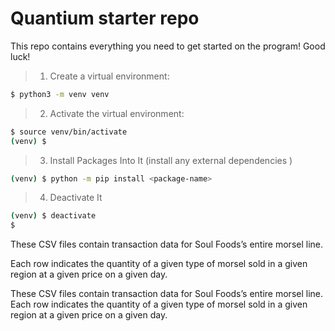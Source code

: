 # Quantium starter repo
This repo contains everything you need to get started on the program! Good luck!

> 1. Create a virtual environment:

```bash
$ python3 -m venv venv
```

> 2. Activate the virtual environment:

```bash
$ source venv/bin/activate
(venv) $
```

> 3. Install Packages Into It (install any external dependencies )

```bash
(venv) $ python -m pip install <package-name>
```

> 4. Deactivate It

```bash
(venv) $ deactivate
$
```


These CSV files contain transaction data for Soul Foods’s entire morsel line. 

Each row indicates the quantity of a given type of morsel sold in a given region at a given price on a given day. 

These CSV files contain transaction data for Soul Foods’s entire morsel line. Each row indicates the quantity of a given type of morsel sold in a given region at a given price on a given day. 